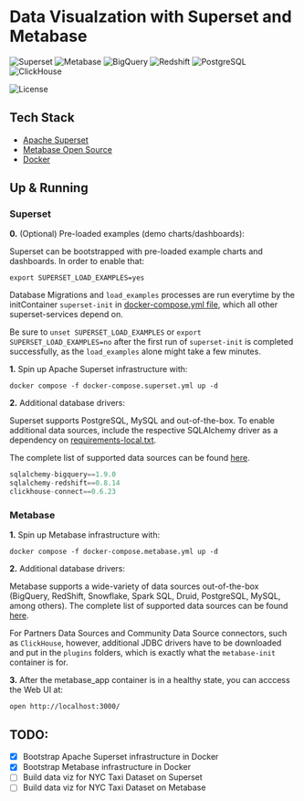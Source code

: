 # Data Visualzation with Superset and Metabase

![Superset](https://img.shields.io/badge/Superset-0A2933?style=flat&logo=apache&logoColor=F8FDFF&labelColor=0A2933)
![Metabase](https://img.shields.io/badge/Metabase-509EE3?style=flat&logo=metabase&logoColor=white&labelColor=65A9E7)
![BigQuery](https://img.shields.io/badge/BigQuery-3772FF?style=flat&logo=googlebigquery&logoColor=white&labelColor=3772FF)
![Redshift](https://img.shields.io/badge/AWS_Redshift-2766A7?style=flat&logo=Amazon%20RedShift&logoColor=white&labelColor=2766A7)
![PostgreSQL](https://img.shields.io/badge/PostgreSQL-336791?style=flat&logo=postgresql&logoColor=white&labelColor=336791)
![ClickHouse](https://img.shields.io/badge/ClickHouse-151515?style=flat&logo=clickhouse&logoColor=FBFD73&labelColor=151515)

![License](https://img.shields.io/badge/license-CC--BY--SA--4.0-31393F?style=flat&logo=creativecommons&logoColor=black&labelColor=white)


## Tech Stack
- [Apache Superset](https://superset.apache.org/)
- [Metabase Open Source](https://www.metabase.com/start/oss/)
- [Docker](https://docs.docker.com/get-docker/)


## Up & Running

### Superset

**0.** (Optional) Pre-loaded examples (demo charts/dashboards):

Superset can be bootstrapped with pre-loaded example charts and dashboards. In order to enable that:
```shell
export SUPERSET_LOAD_EXAMPLES=yes
```

Database Migrations and `load_examples` processes are run everytime by the initContainer `superset-init` in [docker-compose.yml file](./docker-compose.yml), which all other superset-services depend on. 

Be sure to `unset SUPERSET_LOAD_EXAMPLES` or `export SUPERSET_LOAD_EXAMPLES=no` after the first run of `superset-init` is completed successfully, as the `load_examples` alone might take a few minutes.

**1.** Spin up Apache Superset infrastructure with:
```shell
docker compose -f docker-compose.superset.yml up -d
```

**2.** Additional database drivers:

Superset supports PostgreSQL, MySQL and out-of-the-box. To enable additional data sources, include the respective SQLAlchemy driver as a dependency on [requirements-local.txt](./superset/requirements-local.txt). 

The complete list of supported data sources can be found [here](https://superset.apache.org/docs/databases/installing-database-drivers/).

```python
sqlalchemy-bigquery==1.9.0
sqlalchemy-redshift==0.8.14
clickhouse-connect==0.6.23
```


### Metabase

**1.** Spin up Metabase infrastructure with:

```shell
docker compose -f docker-compose.metabase.yml up -d
```


**2.** Additional database drivers:

Metabase supports a wide-variety of data sources out-of-the-box (BigQuery, RedShift, Snowflake, Spark SQL, Druid, PostgreSQL, MySQL, among others). The complete list of supported data sources can be found [here](https://www.metabase.com/data_sources/). 

For Partners Data Sources and Community Data Source connectors, such as `ClickHouse`, however, additional JDBC drivers have to be downloaded and put in the `plugins` folders, which is exactly what the `metabase-init` container is for.


**3.** After the metabase_app container is in a healthy state, you can acccess the Web UI at:
```shell
open http://localhost:3000/
```


## TODO:
- [x] Bootstrap Apache Superset infrastructure in Docker
- [x] Bootstrap Metabase infrastructure in Docker
- [ ] Build data viz for NYC Taxi Dataset on Superset
- [ ] Build data viz for NYC Taxi Dataset on Metabase
